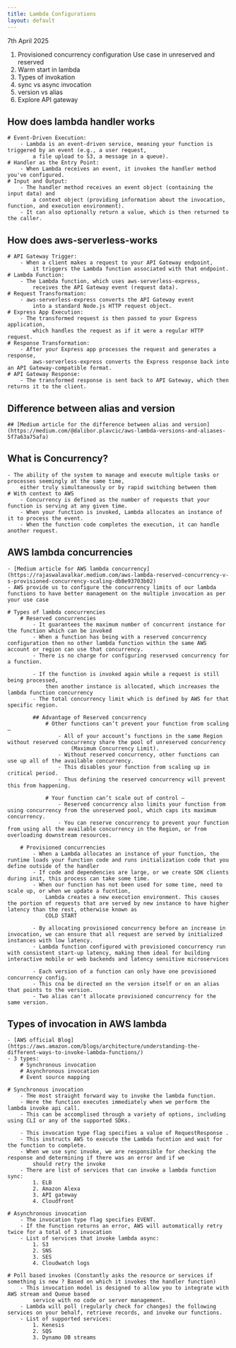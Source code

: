 ```yaml
---
title: Lambda Configurations
layout: default
---
```


7th April 2025

1. Provisioned concurrency configuration
	Use case in unreserved and reserved
2. Warm start in lambda
3. Types of invokation
4. sync vs async invocation
5. version vs alias
6. Explore API gateway

## How does lambda handler works 
	# Event-Driven Execution:
		- Lambda is an event-driven service, meaning your function is triggered by an event (e.g., a user request, 
			a file upload to S3, a message in a queue). 
	# Handler as the Entry Point:
		- When Lambda receives an event, it invokes the handler method you've configured. 
	# Input and Output:
		- The handler method receives an event object (containing the input data) and 
			a context object (providing information about the invocation, function, and execution environment). 
		- It can also optionally return a value, which is then returned to the caller. 
		
## How does aws-serverless-works
	# API Gateway Trigger:
		- When a client makes a request to your API Gateway endpoint, 
			it triggers the Lambda function associated with that endpoint.
	# Lambda Function:
		- The Lambda function, which uses aws-serverless-express, 
			receives the API Gateway event (request data).
	# Request Transformation:
		- aws-serverless-express converts the API Gateway event 
			into a standard Node.js HTTP request object.
	# Express App Execution:
		- The transformed request is then passed to your Express application, 
			which handles the request as if it were a regular HTTP request.
	# Response Transformation:
		- After your Express app processes the request and generates a response, 
			aws-serverless-express converts the Express response back into an API Gateway-compatible format.
	# API Gateway Response:
		- The transformed response is sent back to API Gateway, which then returns it to the client. 
		
## Difference between alias and version
	## [Medium article for the difference between alias and version](https://medium.com/@dalibor.plavcic/aws-lambda-versions-and-aliases-5f7a63a75afa)
		
## What is Concurrency?
	- The ability of the system to manage and execute multiple tasks or processes seemingly at the same time,
		either truly simultaneously or by rapid switching between them
	# With context to AWS
		- Concurrency is defined as the number of requests that your function is serving at any given time. 
		- When your function is invoked, Lambda allocates an instance of it to process the event. 
		- When the function code completes the execution, it can handle another request.

## AWS lambda concurrencies
	- [Medium article for AWS lambda concurrency](https://rajaswalavalkar.medium.com/aws-lambda-reserved-concurrency-v-s-provisioned-concurrency-scaling-db8e93703b02)
	- AWS provide us to configure the concurrency limits of our lambda functions to have better management on the multiple invocation as per your use case
	
	# Types of lambda concurrencies
		# Reserved concurrencies 
			- It guarantees the maximum number of concurrent instance for the function which can be invoked
			- When a function has being with a reserved concurrency configuration then no other lambda function within the same AWS account or region can use that concurrency.
			- There is no charge for configuring reservsed concurrency for a function.
			
			- If the function is invoked again while a request is still being processed, 
				then another instance is allocated, which increases the lambda function concurrency
			- The total concurrency limit which is defined by AWS for that specific region.
			
			## Advantage of Reserved concurrency
				# Other functions can’t prevent your function from scaling — 
					- All of your account’s functions in the same Region without reserved concurrency share the pool of unreserved concurrency 
						(Maximum Concurrency Limit). 
					- Without reserved concurrency, other functions can use up all of the available concurrency. 
					- This disables your function from scaling up in critical period. 
					- Thus defining the reserved concurrency will prevent this from happening.
				
				# Your function can’t scale out of control — 
					- Reserved concurrency also limits your function from using concurrency from the unreserved pool, which caps its maximum concurrency. 
					- You can reserve concurrency to prevent your function from using all the available concurrency in the Region, or from overloading downstream resources.				
					
		# Provisioned concurrencies
			- When a Lambda allocates an instance of your function, the runtime loads your function code and runs initialization code that you define outside of the handler
			- If code and dependencies are large, or we create SDK clients during init, this process can take some time.
			- When our function has not been used for some time, need to scale up, or when we update a fucntion,
				Lambda creates a new execution environment. This causes the portion of requests that are served by new instance to have higher latency than the rest, otherwise known as
				COLD START
				
			- By allocating provisioned concurrency before an increase in invocation, we can ensure that all request are served by initialized instances with low latency.
			- Lambda function configured with provisioned concurrency run with consistent start-up latency, making them ideal for building interactive mobile or web backends and latency sensitive microservices
			
			- Each version of a function can only have one provisioned concurrency config.
			- This cna be directed on the version itself or on an alias that points to the version.
			- Two alias can't allocate provisioned concurrency for the same version.
			
## Types of invocation in AWS lambda
	- [AWS official Blog](https://aws.amazon.com/blogs/architecture/understanding-the-different-ways-to-invoke-lambda-functions/)
	- 3 types:
		# Synchronous invocation
		# Asynchronous invocation
		# Event source mapping
		
	# Synchronous invocation
		- THe most straight forward way to invoke the lambda function.
		- Here the function executes immediately when we perform the lambda invoke api call.
		- This can be accomplised through a variety of options, including using CLI or any of the supported SDKs.
		
		- This invocation type flag specifies a value of RequestResponse .
		- This instructs AWS to execute the Lambda fucntion and wait for the function to complete.
		- When we use sync invoke, we are responsible for checking the response and determining if there was an error and if we
			should retry the invoke
		- There are list of services that can invoke a lambda function sync:
			1. ELB
			2. Amazon Alexa
			3. API gateway
			4. Cloudfront
			
	# Asynchronous invocation
		- The invocation type flag specifies EVENT.
		- If the function returns an error, AWS will automatically retry twice for a total of 3 invocation
		- List of services that invoke lambda async:
			1. S3
			2. SNS
			3. SES
			4. Cloudwatch logs
	
	# Poll based invokes (Constantly asks the resource or services if something is new ? Based on which it invokes the handler function)
		- This invocation model is designed to allow you to integrate with AWS stream and Queue based
			service with no code or server management.
		- Lambda will poll (regularly check for changes) the following services on your behalf, retrieve records, and invoke our functions.
		- List of supported services:
			1. Kenesis
			2. SQS
			3. Dynamo DB streams
			
